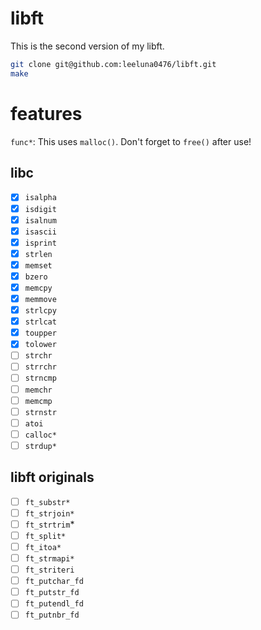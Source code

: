 # libft
This is the second version of my libft.

```bash
git clone git@github.com:leeluna0476/libft.git
make
```

# features
`func*`: This uses `malloc()`. Don't forget to `free()` after use!
## libc
- [x] `isalpha`
- [x] `isdigit`
- [x] `isalnum`
- [x] `isascii`
- [x] `isprint`
- [x] `strlen`
- [x] `memset`
- [x] `bzero`
- [x] `memcpy`
- [x] `memmove`
- [x] `strlcpy`
- [x] `strlcat`
- [x] `toupper`
- [x] `tolower`
- [ ] `strchr`
- [ ] `strrchr`
- [ ] `strncmp`
- [ ] `memchr`
- [ ] `memcmp`
- [ ] `strnstr`
- [ ] `atoi`
- [ ] `calloc*`
- [ ] `strdup*`
## libft originals
- [ ] `ft_substr*`
- [ ] `ft_strjoin*`
- [ ] `ft_strtrim`*
- [ ] `ft_split*`
- [ ] `ft_itoa*`
- [ ] `ft_strmapi*`
- [ ] `ft_striteri`
- [ ] `ft_putchar_fd`
- [ ] `ft_putstr_fd`
- [ ] `ft_putendl_fd`
- [ ] `ft_putnbr_fd`

